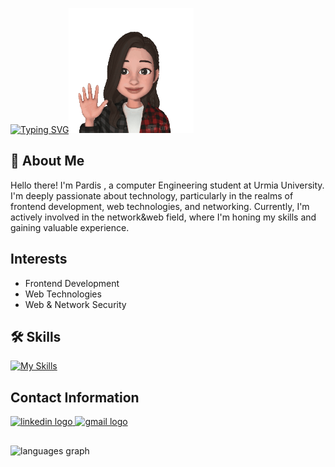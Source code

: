 
[![Typing SVG](https://readme-typing-svg.demolab.com?font=Pacifico&size=26&pause=1000&color=7B20F7&background=FFFFFF00&random=false&width=400&lines=Hi.I'm+Pardis)](https://git.io/typing-svg)<img src="https://github.com/pardis-mdd/pardis-mdd/blob/main/PGif.gif" width="200" height="200" display:center />


## 🦋 About Me
Hello there! I'm Pardis , a computer Engineering student at Urmia University. I'm deeply passionate about technology, particularly in the realms of frontend development, web technologies, and networking. Currently, I'm actively involved in the network&web field, where I'm honing my skills and gaining valuable experience.


## Interests
- Frontend Development
- Web Technologies
- Web & Network Security


## 🛠 Skills
[![My Skills](https://skillicons.dev/icons?i=html,css,js,bootstrap,python,flask,linux,figma&theme=light)](https://skillicons.dev)


## Contact Information
<div align="left">
  <a href="https://linkedin.com/in/pardis-m-8523b42b2" target="_blank" >
    <img src="https://raw.githubusercontent.com/maurodesouza/profile-readme-generator/master/src/assets/icons/social/linkedin/default.svg" width="52" height="40" alt="linkedin logo" />
  </a>
  <a href="mailto:PardisMadad@gmail.com" target="_blank">
    <img src="https://raw.githubusercontent.com/maurodesouza/profile-readme-generator/master/src/assets/icons/social/gmail/default.svg" width="52" height="40" alt="gmail logo" />
  </a>
</div>

###
##
<div align="left">
  <img src="https://github-readme-stats.vercel.app/api/top-langs?username=pardis-mdd&locale=en&hide_title=false&layout=compact&card_width=320&langs_count=5&theme=buefy&hide_border=false" height="150" alt="languages graph"  />
</div>

